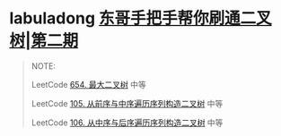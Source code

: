 # labuladong [东哥手把手帮你刷通二叉树|第二期](https://mp.weixin.qq.com/s/OlpaDhPDTJlQ5MJ8tsARlA)

> NOTE: 
>
> LeetCode [654. 最大二叉树](https://leetcode-cn.com/problems/maximum-binary-tree/) 中等
>
> LeetCode [105. 从前序与中序遍历序列构造二叉树](https://leetcode-cn.com/problems/construct-binary-tree-from-preorder-and-inorder-traversal/) 中等
>
> LeetCode [106. 从中序与后序遍历序列构造二叉树](https://leetcode-cn.com/problems/construct-binary-tree-from-inorder-and-postorder-traversal/) 中等
>
> 

